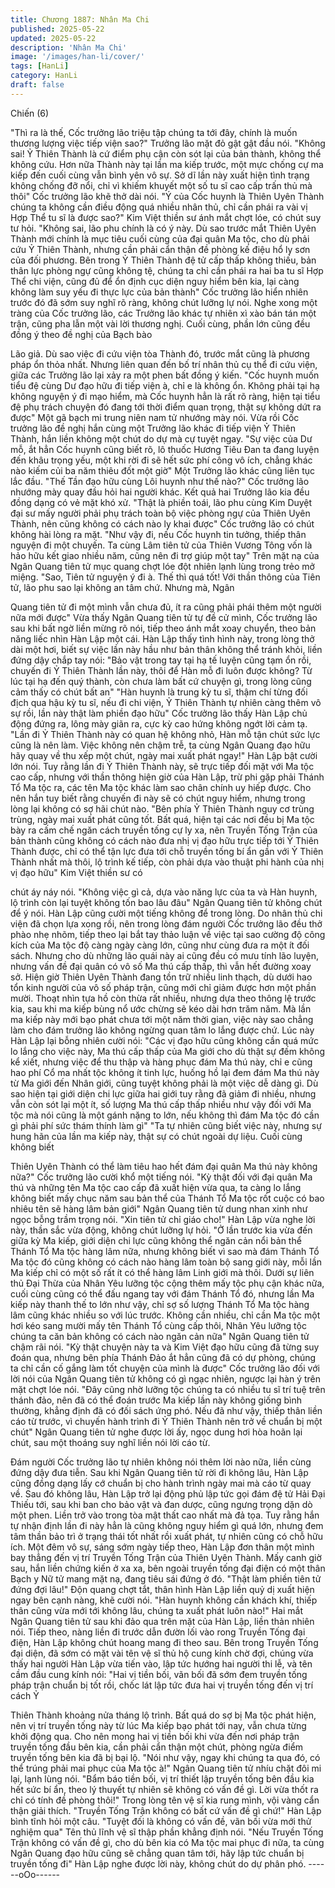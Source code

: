```yaml
---
title: Chương 1887: Nhân Ma Chi
published: 2025-05-22
updated: 2025-05-22
description: 'Nhân Ma Chi'
image: '/images/han-li/cover/'
tags: [HanLi]
category: HanLi
draft: false
---
```


Chiến (6)

"Thì ra là thế, Cốc trưởng lão triệu tập chúng ta tới đây, chính là
muốn thương lượng việc tiếp viện sao?" Trưởng lão mặt đỏ gật
gật đầu nói.
"Không sai! Ỷ Thiên Thành là cứ điểm phụ cận còn sót lại của bản
thành, không thể không cứu. Hơn nữa Thành này tại lần ma kiếp
trước, một mực chống cự ma kiếp đến cuối cùng vẫn bình yên vô
sự. Sở dĩ lần này xuất hiện tình trạng không chống đỡ nổi, chỉ vì
khiếm khuyết một số tu sĩ cao cấp trấn thủ mà thôi" Cốc trưởng
lão khẽ thở dài nói.
"Ý của Cốc huynh là Thiên Uyên Thành chúng ta không cần điều
động quá nhiều nhân thủ, chỉ cần phái ra vài vị Hợp Thể tu sĩ là
được sao?" Kim Việt thiền sư ánh mắt chợt lóe, có chút suy tư
hỏi.
"Không sai, lão phu chính là có ý này. Dù sao trước mắt Thiên
Uyên Thành mới chính là mục tiêu cuối cùng của đại quân Ma tộc,
cho dù phải cứu Ỷ Thiên Thành, nhưng cần phải cẩn thận đề
phòng kế điệu hổ ly sơn của đối phương. Bên trong Ỷ Thiên
Thành đệ tử cấp thấp không thiếu, bản thân lực phòng ngự cũng
không tệ, chúng ta chỉ cần phái ra hai ba tu sĩ Hợp Thể chi viện,
cũng đủ để ổn định cục diện nguy hiểm bên kia, lại càng không
làm suy yếu đi thực lực của bản thành" Cốc trưởng lão hiển nhiên
trước đó đã sớm suy nghĩ rõ ràng, không chút lưỡng lự nói.
Nghe xong một tràng của Cốc trưởng lão, các Trưởng lão khác tự
nhiên xì xào bán tán một trận, cũng pha lẫn một vài lời thương
nghị.
Cuối cùng, phần lớn cũng đều đồng ý theo đề nghị của Bạch bào

Lão giả.
Dù sao việc đi cứu viện tòa Thành đó, trước mắt cũng là phương
pháp ổn thỏa nhất. Nhưng liên quan đến bố trí nhân thủ cụ thể đi
cứu viện, giữa các Trưởng lão lại xảy ra một phen bất đồng ý
kiến.
"Cốc huynh muốn tiểu đệ cùng Dư đạo hữu đi tiếp viện à, chỉ e là
không ổn. Không phải tại hạ không nguyện ý đi mạo hiểm, mà
Cốc huynh hẳn là rất rõ ràng, hiện tại tiểu đệ phụ trách chuyện đó
đang tới thời điểm quan trọng, thật sự không dứt ra được" Một gã
bạch mi trung niên nam tử nhướng mày nói.
Vừa rồi Cốc trưởng lão đề nghị hắn cùng một Trưởng lão khác đi
tiếp viện Ỷ Thiên Thành, hắn liền không một chút do dự mà cự
tuyệt ngay.
"Sự việc của Dư mỗ, ắt hẳn Cốc huynh cũng biết rõ, lô thuốc
Hương Tiêu Đan ta đang luyện đến khâu trọng yếu, một khi rời đi
sẽ hết sức phí công vô ích, chẳng khác nào kiếm củi ba năm thiêu
đốt một giờ" Một Trưởng lão khác cũng liên tục lắc đầu.
"Thế Tần đạo hữu cùng Lôi huynh như thế nào?" Cốc trưởng lão
nhướng mày quay đầu hỏi hai người khác.
Kết quả hai Trưởng lão kia đều đồng dạng có vẻ mặt khó xử.
"Thật là phiền toái, lão phu cùng Kim Duyệt đại sư mấy người
phải phụ trách toàn bộ việc phòng ngự của Thiên Uyên Thành,
nên cũng không có cách nào ly khai được" Cốc trưởng lão có chút
không hài lòng ra mặt.
"Như vậy đi, nếu Cốc huynh tin tưởng, thiếp thân nguyện đi một
chuyến. Ta cùng Lâm tiên tử của Thiên Vương Tông vốn là hảo
hữu kết giao nhiều năm, cũng nên đi trợ giúp một tay" Trên mặt
nạ của Ngân Quang tiên tử mục quang chợt lóe đột nhiên lạnh
lùng trong trẻo mở miệng.
"Sao, Tiên tử nguyện ý đi à. Thế thì quá tốt! Với thần thông của
Tiên tử, lão phu sao lại không an tâm chứ. Nhưng mà, Ngân

Quang tiên tử đi một mình vẫn chưa đủ, ít ra cũng phải phái thêm
một người nữa mới được" Vừa thấy Ngân Quang tiên tử tự đề cử
mình, Cốc trưởng lão sau khi bất ngờ liền mừng rõ nói, tiếp theo
ánh mắt xoay chuyển, theo bản năng liếc nhìn Hàn Lập một cái.
Hàn Lập thấy tình hình này, trong lòng thở dài một hơi, biết sự
việc lần này hầu như bản thân không thể tránh khỏi, liền đứng
dậy chắp tay nói:
"Bảo vật trong tay tại hạ tế luyện cũng tạm ổn rồi, chuyến đi Ỷ
Thiên Thành lần này, thôi để Hàn mỗ đi luôn được không? Từ lúc
tại hạ đến quý thành, còn chưa làm bất cứ chuyện gì, trong lòng
cũng cảm thấy có chút bất an"
"Hàn huynh là trung kỳ tu sĩ, thậm chí từng đối địch qua hậu kỳ tu
sĩ, nếu đi chi viện, Ỷ Thiên Thành tự nhiên càng thêm vô sự rồi,
lần này thật làm phiền đạo hữu" Cốc trưởng lão thấy Hàn Lập chủ
động đứng ra, lông mày giãn ra, cực kỳ cao hứng không ngớt lời
cảm tạ.
"Lần đi Ỷ Thiên Thành này có quan hệ không nhỏ, Hàn mỗ tận
chút sức lực cũng là nên làm. Việc không nên chậm trễ, ta cùng
Ngân Quang đạo hữu hãy quay về thu xếp một chút, ngày mai
xuất phát ngay!" Hàn Lập bật cười lớn nói.
Tuy rằng lần đi Ỷ Thiên Thành này, sẽ trực tiếp đối mặt với Ma tộc
cao cấp, nhưng với thần thông hiện giờ của Hàn Lập, trừ phi gặp
phải Thánh Tổ Ma tộc ra, các tên Ma tộc khác làm sao chân chính
uy hiếp được.
Cho nên hắn tuy biết rằng chuyến đi này sẽ có chút nguy hiểm,
nhưng trong lòng lại không có sợ hãi chút nào.
"Bên phía Ỷ Thiên Thành nguy cơ trùng trùng, ngày mai xuất phát
cũng tốt. Bất quá, hiện tại các nơi đều bị Ma tộc bày ra cấm chế
ngăn cách truyền tống cự ly xa, nên Truyền Tống Trận của bản
thành cũng không có cách nào đưa nhị vị đạo hữu trực tiếp tới Ỷ
Thiên Thành được, chỉ có thể tận lực đưa tới chỗ truyền tống bí
ẩn gần với Ỷ Thiên Thành nhất mà thôi, lộ trình kế tiếp, còn phải
dựa vào thuật phi hành của nhị vị đạo hữu" Kim Việt thiền sư có

chút áy náy nói.
"Không việc gì cả, dựa vào năng lực của ta và Hàn huynh, lộ trình
còn lại tuyệt không tốn bao lâu đâu" Ngân Quang tiên tử không
chút để ý nói.
Hàn Lập cũng cười một tiếng không để trong lòng.
Do nhân thủ chi viện đã chọn lựa xong rồi, nên trong lòng đám
người Cốc trưởng lão đều thở phào nhẹ nhõm, tiếp theo lại bắt
tay thảo luận về việc tại sao cường độ công kích của Ma tộc độ
càng ngày càng lớn, cũng như cùng đưa ra một ít đối sách.
Nhưng cho dù những lão quái này ai cũng đều có mưu tính lão
luyện, nhưng vấn đề đại quân có vô số Ma thú cấp thấp, thì vẫn
hết đường xoay sở. Hiện giờ Thiên Uyên Thành đang tồn trữ
nhiều linh thạch, dù dưới hao tổn kinh người của vô số pháp trận,
cũng mới chỉ giảm được hơn một phần mười.
Thoạt nhìn tựa hồ còn thừa rất nhiều, nhưng dựa theo thông lệ
trước kia, sau khi ma kiếp bùng nổ ước chừng sẽ kéo dài hơn
trăm năm. Mà lần ma kiếp này mới bạo phát chưa tới một năm
thời gian, việc này sao chẳng làm cho đám trưởng lão không
ngừng quan tâm lo lắng được chứ.
Lúc này Hàn Lập lại bỗng nhiên cười nói:
"Các vị đạo hữu cũng không cần quá mức lo lắng cho việc này,
Ma thú cấp thấp của Ma giới cho dù thật sự đếm không kể xiết,
nhưng việc để thu thập và hàng phục đám Ma thú này, chỉ e cũng
hao phí Cổ ma nhất tộc không ít tinh lực, huống hồ lại đem đám
Ma thú này từ Ma giới đến Nhân giới, cũng tuyệt không phải là
một việc dễ dàng gì. Dù sao hiện tại giới diện chi lực giữa hai giới
tuy rằng đã giảm đi nhiều, nhưng vẫn còn sót lại một ít, số lượng
Ma thú cấp thấp nhiều như vậy đối với Ma tộc mà nói cũng là một
gánh nặng to lớn, nếu không thì đám Ma tộc đó cần gì phải phí
sức thám thính làm gì"
"Ta tự nhiên cũng biết việc này, nhưng sự hung hãn của lần ma
kiếp này, thật sự có chút ngoài dự liệu. Cuối cùng không biết

Thiên Uyên Thành có thể làm tiêu hao hết đám đại quân Ma thú
này không nữa?" Cốc trưởng lão cười khổ một tiếng nói.
"Kỳ thật đối với đại quân Ma thú và những tên Ma tộc cao cấp đã
xuất hiện vừa qua, ta càng lo lắng không biết mấy chục năm sau
bản thể của Thánh Tổ Ma tộc rốt cuộc có bao nhiêu tên sẽ hàng
lâm bản giới" Ngân Quang tiên tử dung nhan xinh như ngọc bỗng
trầm trọng nói.
"Xin tiên tử chỉ giáo cho!" Hàn Lập vừa nghe lời này, thần sắc vừa
động, không chút lưỡng lự hỏi.
"Ở lần trước kia vừa đến giữa kỳ Ma kiếp, giới diện chi lực cũng
không thể ngăn cản nổi bản thể Thánh Tổ Ma tộc hàng lâm nữa,
nhưng không biết vì sao mà đám Thánh Tổ Ma tộc đó cũng không
có cách nào hàng lâm toàn bộ sang giới này, mỗi lần Ma kiếp chỉ
có một số rất ít có thể hàng lâm Linh giới mà thôi. Dưới sự liên thủ
Đại Thừa của Nhân Yêu lưỡng tộc cộng thêm mấy tộc phụ cận
khác nữa, cuối cùng cũng có thể đấu ngang tay với đám Thánh
Tổ đó, nhưng lần Ma kiếp này thanh thế to lớn như vậy, chỉ sợ số
lượng Thánh Tổ Ma tộc hàng lâm cũng khác nhiều so với lúc
trước. Không cần nhiều, chỉ cần Ma tộc một hơi kéo sang mười
mấy tên Thánh Tổ cùng cấp thôi, Nhân Yêu lưỡng tộc chúng ta
căn bản không có cách nào ngăn cản nữa" Ngân Quang tiên tử
chậm rãi nói.
"Kỳ thật chuyện này ta và Kim Việt đạo hữu cũng đã từng suy
đoán qua, nhưng bên phía Thánh Đảo ắt hẳn cũng đã có dự
phòng, chúng ta chỉ cần cố gắng làm tốt chuyện của mình là
được" Cốc trưởng lão đối với lời nói của Ngân Quang tiên tử
không có gì ngạc nhiên, ngược lại hàn ý trên mặt chợt lóe nói.
"Đây cũng nhờ lưỡng tộc chúng ta có nhiều tu sĩ trí tuệ trên thánh
đảo, nên đã có thể đoán trước Ma kiếp lần này không giống bình
thường, khẳng định đã có đối sách ứng phó. Nếu đã như vậy,
thiếp thân liền cáo từ trước, vì chuyến hành trình đi Ỷ Thiên
Thành nên trở về chuẩn bị một chút" Ngân Quang tiên tử nghe
được lời ấy, ngọc dung hơi hòa hoãn lại chút, sau một thoáng suy
nghĩ liền nói lời cáo từ.

Đám người Cốc trưởng lão tự nhiên không nói thêm lời nào nữa,
liền cùng đứng dậy đưa tiễn.
Sau khi Ngân Quang tiên tử rời đi không lâu, Hàn Lập cũng đồng
dạng lấy cớ chuẩn bị cho hành trình ngày mai mà cáo từ quay về.
Sau đó không lâu, Hàn Lập trở lại động phủ lập tức gọi đám đệ tử
Hải Đại Thiếu tới, sau khi ban cho bảo vật và đan dược, cũng
ngưng trọng dặn dò một phen. Liền trở vào trong tòa mật thất cao
nhất mà đả tọa.
Tuy rằng hắn tự nhận định lần đi này hẳn là cũng không nguy
hiểm gì quá lớn, nhưng đem tâm thần bảo trì ở trạng thái tốt nhất
rồi xuất phát, tự nhiên cũng có chỗ hữu ích.
Một đêm vô sự, sáng sớm ngày tiếp theo, Hàn Lập đơn thân một
mình bay thẳng đến vị trí Truyền Tống Trận của Thiên Uyên
Thành.
Mấy canh giờ sau, hắn liền chứng kiến ở xa xa, bên ngoài truyền
tống đại điện có một thân Bạch y Nữ tử mang mặt nạ, đang tiêu
sái đứng ở đó.
"Thật làm phiền tiên tử đứng đợi lâu!" Độn quang chợt tắt, thân
hình Hàn Lập liền quỷ dị xuất hiện ngay bên cạnh nàng, khẽ cười
nói.
"Hàn huynh không cần khách khí, thiếp thân cũng vừa mới tới
không lâu, chúng ta xuất phát luôn nào!" Hai mắt Ngân Quang
tiên tử sau khi đảo qua trên mặt của Hàn Lập, liền thản nhiên nói.
Tiếp theo, nàng liền đi trước dẫn đườn lối vào rong Truyền Tống
đại điện, Hàn Lập không chút hoang mang đi theo sau.
Bên trong Truyền Tống đại diện, đã sớm có mặt vài tên vệ sĩ thủ
hộ cung kính chờ đợi, chúng vừa thấy hai người Hàn Lập vừa tiến
vào, lập tức hướng hai người thi lễ, và tên cầm đầu cung kính nói:
"Hai vị tiền bối, vãn bối đã sớm đem truyền tống pháp trận chuẩn
bị tốt rồi, chốc lát lập tức đưa hai vị truyền tống đến vị trí cách Ỷ

Thiên Thành khoảng nửa tháng lộ trình. Bất quá do sợ bị Ma tộc
phát hiện, nên vị trí truyền tống này từ lúc Ma kiếp bạo phát tới
nay, vẫn chưa từng khởi động qua. Cho nên mong hai vị tiền bối
khi vừa đến nơi pháp trận truyền tống đầu bên kia, cần phải cẩn
thận một chút, phòng ngừa điểm truyền tống bên kia đã bị bại lộ.
"Nói như vậy, ngay khi chúng ta qua đó, có thể trúng phải mai
phục của Ma tộc à!" Ngân Quang tiên tử nhíu chặt đôi mi lại, lạnh
lùng nói.
"Bẩm báo tiền bối, vị trí thiết lập truyền tống bên đầu kia hết sức
bí ẩn, theo lý thuyết tự nhiên sẽ không có vấn đề gì. Lời vừa thốt
ra chỉ có tính đề phòng thôi!" Trong lòng tên vệ sĩ kia rung mình,
vội vàng cẩn thận giải thích.
"Truyền Tống Trận không có bất cứ vấn đề gì chứ!" Hàn Lập bình
tĩnh hỏi một câu.
"Tuyệt đối là không có vấn đề, vãn bối vừa mới thử nghiệm qua"
Tên thủ lĩnh vệ sĩ thập phần khẳng định nói.
"Nếu Truyền Tống Trận không có vấn đề gì, cho dù bên kia có Ma
tộc mai phục đi nữa, ta cùng Ngân Quang đạo hữu cũng sẽ chẳng
quan tâm tới, hãy lập tức chuẩn bị truyền tống đi" Hàn Lập nghe
được lời này, không chút do dự phân phó.
------oOo------
